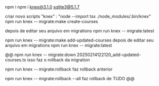 npm i
npm i knex@3.1.0 sqlite3@5.1.7

criar novo scripts
"knex" : "node --import tsx ./node_modules/.bin/knex"
npm run knex -- migrate:make create-courses

depois de editar seu arquivo em migrations
npm run knex -- migrate:latest

npm run knex -- migrate:make add-updated-courses
depois de editar seu arquivo em migrations
npm run knex -- migrate:latest

@@
npm run knex -- migrate:down 20250214122120_add-updated-courses.ts
isso faz o rollback da migration

npm run knex -- migrate:rollback
faz rollback anterior

npm run knex -- migrate:rollback --all
faz rollback de TUDO
@@
